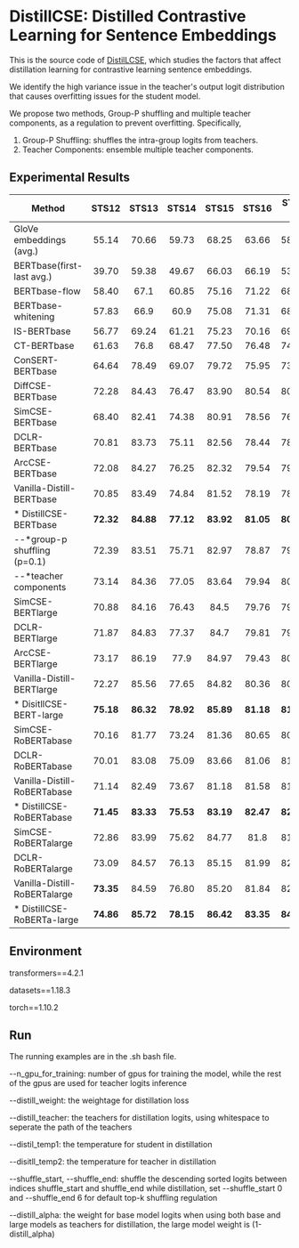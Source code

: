 # DistillCSE: Distilled Contrastive Learning for Sentence Embeddings

This is the source code of [DistilLCSE](https://arxiv.org/abs/2310.13499), which studies the factors that affect distillation learning for contrastive learning sentence embeddings. 

We identify the high variance issue in the teacher's output logit distribution that causes overfitting issues for the student model.

We propose two methods, Group-P shuffling and multiple teacher components, as a regulation to prevent overfitting. Specifically,

1) Group-P Shuffling: shuffles the intra-group logits from teachers.
2) Teacher Components: ensemble multiple teacher components.

## Experimental Results

| **Method** |**STS12** | **STS13** | **STS14** | **STS15** | **STS16** | **STS-B** | **SICK-R** | **Avg.** | 
|---|:---:|:---:|:---:|:---:|:---:|:---:|:---:|:---:|
| GloVe embeddings (avg.) | 55.14 | 70.66 | 59.73 | 68.25 | 63.66 | 58.02 | 53.76 | 61.32 |
| BERTbase(first-last avg.) | 39.70 | 59.38 | 49.67 | 66.03 | 66.19 | 53.87 | 62.06 | 56.70 |
| BERTbase-flow | 58.40 | 67.1 | 60.85 | 75.16 | 71.22 | 68.66 | 64.47 | 66.55 |
| BERTbase-whitening | 57.83 | 66.9 | 60.9 | 75.08 | 71.31 | 68.24 | 63.73 | 66.28 |
| IS-BERTbase | 56.77 | 69.24 | 61.21 | 75.23 | 70.16 | 69.21 | 64.25 | 66.58 |
| CT-BERTbase | 61.63 | 76.8 | 68.47 | 77.50 | 76.48 | 74.31 | 69.19 | 72.05 |
| ConSERT-BERTbase | 64.64 | 78.49 | 69.07 | 79.72 | 75.95 | 73.97 | 67.31 | 72.74 |
| DiffCSE-BERTbase | 72.28 | 84.43 | 76.47 | 83.90 | 80.54 | 80.59 | 71.23 | 78.49 |
| SimCSE-BERTbase | 68.40 | 82.41 | 74.38 | 80.91 | 78.56 | 76.85 | 72.23 | 76.25 |
| DCLR-BERTbase | 70.81 | 83.73 | 75.11 | 82.56 | 78.44 | 78.31 | 71.59 | 77.22 |
| ArcCSE-BERTbase | 72.08 | 84.27 | 76.25 | 82.32 | 79.54 | 79.92 | 72.39 | 78.11 |
| Vanilla-Distill-BERTbase | 70.85 | 83.49 | 74.84 | 81.52 | 78.19 | 78.60 | 71.69 | 77.03 |
| * DistillCSE-BERTbase | **72.32** | **84.88** | **77.12** | **83.92** | **81.05** | **80.75** | **73.21** | **79.04** |
|     --*group-p shuffling (p=0.1) | 72.39 | 83.51 | 75.71 | 82.97 | 78.87 | 79.48 | 73.24 | 78.02 |
|     --*teacher components | 73.14 | 84.36 | 77.05 | 83.64 | 79.94 | 80.21 | 72.15 | 78.64 |
| SimCSE-BERTlarge | 70.88 | 84.16 | 76.43 | 84.5 | 79.76 | 79.26 | 73.88 | 78.41 |
| DCLR-BERTlarge | 71.87 | 84.83 | 77.37 | 84.7 | 79.81 | 79.55 | 74.19 | 78.90 |
| ArcCSE-BERTlarge | 73.17 | 86.19 | 77.9 | 84.97 | 79.43 | 80.45 | 73.50 | 79.37 |
| Vanilla-Distill-BERTlarge | 72.27 | 85.56 | 77.65 | 84.82 | 80.36 | 80.53 | 75.05 | 79.46 |
| * DisitllCSE-BERT-large | **75.18** | **86.32** | **78.92** | **85.89** | **81.18** | **81.97** | **75.33** | **80.68** |
| SimCSE-RoBERTabase | 70.16 | 81.77 | 73.24 | 81.36 | 80.65 | 80.22 | 68.56 | 76.57 |
| DCLR-RoBERTabase | 70.01 | 83.08 | 75.09 | 83.66 | 81.06 | 81.86 | 70.33 | 77.87 |
| Vanilla-Distill-RoBERTabase | 71.14 | 82.49 | 73.67 | 81.18 | 81.58 | 81.24 | 68.74 | 77.15 |
| * DistillCSE-RoBERTabase | **71.45** | **83.33** | **75.53** | **83.19** | **82.47** | **82.38** | **69.44** | **78.26** |
| SimCSE-RoBERTalarge | 72.86 | 83.99 | 75.62 | 84.77 | 81.8 | 81.98 | 71.26 | 78.90 |
| DCLR-RoBERTalarge | 73.09 | 84.57 | 76.13 | 85.15 | 81.99 | 82.35 | 71.8 | 79.30 |
| Vanilla-Distill-RoBERTalarge | **73.35** | 84.59 | 76.80 | 85.20 | 81.84 | 82.48 | 71.34 | 79.37 |
| * DistillCSE-RoBERTa-large | **74.86** | **85.72** | **78.15** | **86.42** | **83.35** | **84.96** | **73.20** | **80.95** |


## Environment

transformers==4.2.1

datasets==1.18.3

torch==1.10.2

## Run
The running examples are in the .sh bash file.

--n_gpu_for_training: number of gpus for training the model, while the rest of the gpus are used for teacher logits inference

--distill_weight: the weightage for distillation loss

--distill_teacher: the teachers for distillation logits, using whitespace to seperate the path of the teachers

--distil_temp1: the temperature for student in distillation

--disitll_temp2: the temperature for teacher in distillation

--shuffle_start, --shuffle_end: shuffle the descending sorted logits between indices shuffle_start and shuffle_end while distillation, set --shuffle_start 0 and --shuffle_end 6 for default top-k shuffling regulation

--distill_alpha: the weight for base model logits when using both base and large models as teachers for distillation, the large model weight is (1-distill_alpha)
